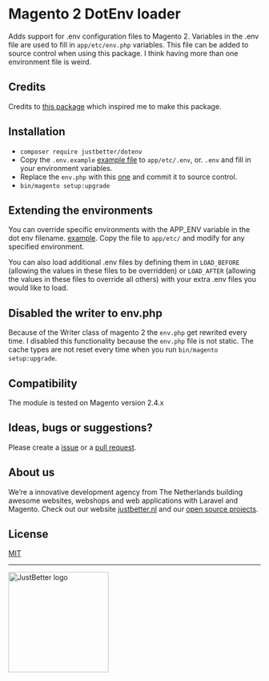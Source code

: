 # Magento 2 DotEnv loader

Adds support for .env configuration files to Magento 2. Variables in the .env file are used to fill in `app/etc/env.php` variables. This file can be added to source control when using this package. I think having more than one environment file is weird.

## Credits
Credits to [this package](https://github.com/Pr00xxy/magento2-dotenv) which inspired me to make this package.

## Installation
- `composer require justbetter/dotenv`
- Copy the `.env.example` [example file](Example/.env.example) to `app/etc/.env`, or. `.env` and fill in your environment variables.
- Replace the `env.php` with this [one](Example/env.php) and commit it to source control.
- `bin/magento setup:upgrade`

## Extending the environments
You can override specific environments with the APP_ENV variable in the dot env filename. [example](Example/.env.development.example). Copy the file to `app/etc/` and modify for any specified environment.

You can also load additional .env files by defining them in `LOAD_BEFORE` (allowing the values in these files to be overridden) or `LOAD_AFTER` (allowing the values in these files to override all others) with your extra .env files you would like to load.

## Disabled the writer to env.php
Because of the Writer class of magento 2 the `env.php` get rewrited every time. I disabled this functionality because the `env.php` file is not static. The cache types are not reset every time when you run `bin/magento setup:upgrade`.

## Compatibility
The module is tested on Magento version 2.4.x

## Ideas, bugs or suggestions?
Please create a [issue](https://github.com/justbetter/magento2-sentry/issues) or a [pull request](https://github.com/justbetter/magento2-sentry/pulls).

## About us
We’re a innovative development agency from The Netherlands building awesome websites, webshops and web applications with Laravel and Magento. Check out our website [justbetter.nl](https://justbetter.nl) and our [open source projects](https://github.com/justbetter).

## License
[MIT](LICENSE)

---

<a href="https://justbetter.nl" title="JustBetter"><img src="https://raw.githubusercontent.com/justbetter/art/master/justbetter-logo.png" width="200px" alt="JustBetter logo"></a>
